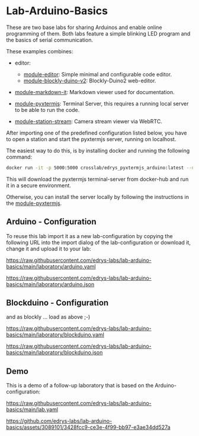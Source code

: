 # Lab-Arduino-Basics

These are two base labs for sharing Arduinos and enable online programming of them. Both labs feature a simple blinking LED program and the basics of serial communication.

These examples combines:

- editor:
  
  - [module-editor](https://github.com/edrys-labs/module-editor): Simple minimal and configurable code editor.
  - [module-blockly-duino-v2](https://github.com/edrys-labs/module-blockly-duino-v2): Blockly-Duino2 web-editor.

- [module-markdown-it](https://github.com/edrys-labs/module-markdown-it): Markdown viewer used for documentation.
- [module-pyxtermjs](https://github.com/edrys-labs/module-pyxtermjs): Terminal Server, this requires a running local server to be able to run the code.
- [module-station-stream](https://github.com/edrys-labs/module-station-stream): Camera stream viewer via WebRTC.

After importing one of the predefined configuration listed below, you have to open a station and start the pyxtermjs server, running on localhost.

The easiest way to do this, is by installing docker and running the following command:

```bash
docker run -it -p 5000:5000 crosslab/edrys_pyxtermjs_arduino:latest --device=/dev/ttyACM0:/dev/ttyACM0
```
This will download the pyxtermjs terminal-server from docker-hub and run it in a secure environment.

Otherwise, you can install the server locally by following the instructions in the [module-pyxtermjs](https://github.com/edrys-labs/module-pyxtermjs).

## Arduino - Configuration

To reuse this lab import it as a new lab-configuration by copying the following URL into the import dialog of the lab-configuration or download it, change it and upload it to your lab:

https://raw.githubusercontent.com/edrys-labs/lab-arduino-basics/main/laboratory/arduino.yaml

https://raw.githubusercontent.com/edrys-labs/lab-arduino-basics/main/laboratory/arduino.json

## Blockduino - Configuration

and as blockly ... load as above ;-)

https://raw.githubusercontent.com/edrys-labs/lab-arduino-basics/main/laboratory/blockduino.yaml

https://raw.githubusercontent.com/edrys-labs/lab-arduino-basics/main/laboratory/blockduino.json

## Demo

This is a demo of a follow-up laboratory that is based on the Arduino-configuration:

https://raw.githubusercontent.com/edrys-labs/lab-arduino-basics/main/lab.yaml

https://github.com/edrys-labs/lab-arduino-basics/assets/3089101/3428fcc9-ce3e-4f99-bb97-e3ae34dd527a
